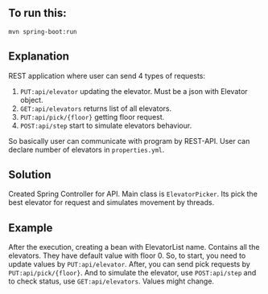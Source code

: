## To run this:

    mvn spring-boot:run

## Explanation

REST application where user can send 4 types of requests:

1. `PUT:api/elevator` updating the elevator. Must be a json with Elevator object.
2. `GET:api/elevators` returns list of all elevators.
3. `PUT:api/pick/{floor}` getting floor request.
4. `POST:api/step` start to simulate elevators behaviour.

So basically user can communicate with program by REST-API. User can declare number of elevators in `properties.yml`.

## Solution

Created Spring Controller for API. Main class is `ElevatorPicker`. Its pick the best elevator for request and simulates
movement by threads.

## Example

After the execution, creating a bean with ElevatorList name. Contains all the elevators. They have default value with
floor 0. So, to start, you need to update values by `PUT:api/elevator`. After, you can send pick requests
by `PUT:api/pick/{floor}`. And to simulate the elevator, use `POST:api/step` and to check status,
use `GET:api/elevators`. Values might change.